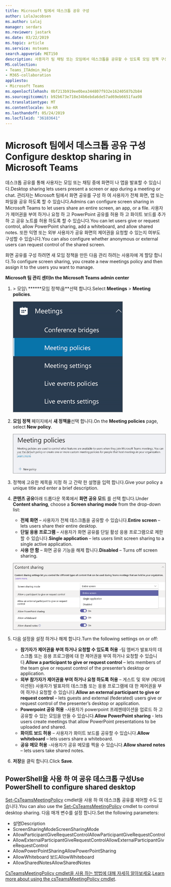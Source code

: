 ```yaml
---
title: Microsoft 팀에서 데스크톱 공유 구성
author: LolaJacobsen
ms.author: Lolaj
manager: serdars
ms.reviewer: jastark
ms.date: 03/22/2019
ms.topic: article
ms.service: msteams
search.appverid: MET150
description: 사용자가 팀 채팅 또는 모임에서 데스크톱을 공유할 수 있도록 모임 정책 구성
MS.collection:
- Teams_ITAdmin_Help
- M365-collaboration
appliesto:
- Microsoft Teams
ms.openlocfilehash: 0bf213b919ee0bea344807f932e16240587b2b84
ms.sourcegitcommit: b92b673e718e34b6ebda6de57ad69eb6651faa98
ms.translationtype: MT
ms.contentlocale: ko-KR
ms.lasthandoff: 05/24/2019
ms.locfileid: "36183641"
---
```

<a name="configure-desktop-sharing-in-microsoft-teams"></a><span data-ttu-id="437a7-103">Microsoft 팀에서 데스크톱 공유 구성</span><span class="sxs-lookup"><span data-stu-id="437a7-103">Configure desktop sharing in Microsoft Teams</span></span>
============================================

<span data-ttu-id="437a7-104">데스크톱 공유를 통해 사용자는 모임 또는 채팅 중에 화면이 나 앱을 발표할 수 있습니다.</span><span class="sxs-lookup"><span data-stu-id="437a7-104">Desktop sharing lets users present a screen or app during a meeting or chat.</span></span> <span data-ttu-id="437a7-105">관리자는 Microsoft 팀에서 화면 공유를 구성 하 여 사용자가 전체 화면, 앱 또는 파일을 공유 하도록 할 수 있습니다.</span><span class="sxs-lookup"><span data-stu-id="437a7-105">Admins can configure screen sharing in Microsoft Teams to let users share an entire screen, an app, or a file.</span></span> <span data-ttu-id="437a7-106">사용자가 제어권을 부여 하거나 요청 하 고 PowerPoint 공유를 허용 하 고 화이트 보드를 추가 하 고 공유 노트를 허용 하도록 할 수 있습니다.</span><span class="sxs-lookup"><span data-stu-id="437a7-106">You can let users give or request control, allow PowerPoint sharing, add a whiteboard, and allow shared notes.</span></span> <span data-ttu-id="437a7-107">또한 익명 또는 외부 사용자가 공유 화면의 제어권을 요청할 수 있는지 여부도 구성할 수 있습니다.</span><span class="sxs-lookup"><span data-stu-id="437a7-107">You can also configure whether anonymous or external users can request control of the shared screen.</span></span>

<span data-ttu-id="437a7-108">화면 공유를 구성 하려면 새 모임 정책을 만든 다음 관리 하려는 사용자에 게 할당 합니다.</span><span class="sxs-lookup"><span data-stu-id="437a7-108">To configure screen sharing, you create a new meetings policy and then assign it to the users you want to manage.</span></span>

<span data-ttu-id="437a7-109">**Microsoft 팀 관리 센터**</span><span class="sxs-lookup"><span data-stu-id="437a7-109">**In the Microsoft Teams admin center**</span></span>

1. <span data-ttu-id="437a7-110"> > 모임\ \*\*\*\*\**모임 정책\을\**선택 합니다.</span><span class="sxs-lookup"><span data-stu-id="437a7-110">Select **Meetings** > **Meeting policies**.</span></span>

    ![모임 정책을 선택한 것을 보여 주는 스크린샷](media/configure-desktop-sharing-image1.png)

2. <span data-ttu-id="437a7-112">**모임 정책** 페이지에서 **새 정책을**선택 합니다.</span><span class="sxs-lookup"><span data-stu-id="437a7-112">On the **Meeting policies** page, select **New policy**.</span></span>

    ![모임 정책 메시지를 보여 주는 스크린샷](media/configure-desktop-sharing-image2.png)

3. <span data-ttu-id="437a7-114">정책에 고유한 제목을 지정 하 고 간략 한 설명을 입력 합니다.</span><span class="sxs-lookup"><span data-stu-id="437a7-114">Give your policy a unique title and enter a brief description.</span></span>

4. <span data-ttu-id="437a7-115">**콘텐츠 공유**아래 드롭다운 목록에서 **화면 공유 모드** 를 선택 합니다.</span><span class="sxs-lookup"><span data-stu-id="437a7-115">Under **Content sharing**, choose a **Screen sharing mode** from the drop-down list:</span></span>

   - <span data-ttu-id="437a7-116">**전체 화면** – 사용자가 전체 데스크톱을 공유할 수 있습니다.</span><span class="sxs-lookup"><span data-stu-id="437a7-116">**Entire screen** – lets users share their entire desktop.</span></span>
   - <span data-ttu-id="437a7-117">**단일 응용 프로그램** – 사용자가 화면 공유를 단일 활성 응용 프로그램으로 제한할 수 있습니다.</span><span class="sxs-lookup"><span data-stu-id="437a7-117">**Single application** – lets users limit screen sharing to a single active application.</span></span>
   - <span data-ttu-id="437a7-118">**사용 안 함** – 화면 공유 기능을 해제 합니다.</span><span class="sxs-lookup"><span data-stu-id="437a7-118">**Disabled** – Turns off screen sharing.</span></span>

    ![공유 모드 옵션을 보여 주는 스크린샷](media/configure-desktop-sharing-image3.png)

5. <span data-ttu-id="437a7-120">다음 설정을 설정 하거나 해제 합니다.</span><span class="sxs-lookup"><span data-stu-id="437a7-120">Turn the following settings on or off:</span></span>

    - <span data-ttu-id="437a7-121">**참가자가 제어권을 부여 하거나 요청할 수 있도록 허용** -팀 멤버가 발표자의 데스크톱 또는 응용 프로그램에 대 한 제어권을 부여 하거나 요청할 수 있습니다.</span><span class="sxs-lookup"><span data-stu-id="437a7-121">**Allow a participant to give or request control** – lets members of the team give or request control of the presenter’s desktop or application.</span></span>
    - <span data-ttu-id="437a7-122">**외부 참가자가 제어권을 부여 하거나 요청 하도록 허용** – 게스트 및 외부 (페더레이션된) 사용자가 발표자의 데스크톱 또는 응용 프로그램에 대 한 제어권을 부여 하거나 요청할 수 있습니다.</span><span class="sxs-lookup"><span data-stu-id="437a7-122">**Allow an external participant to give or request control** – lets guests and external (federated) users give or request control of the presenter’s desktop or application.</span></span>
    - <span data-ttu-id="437a7-123">**Powerpoint 공유 허용** -사용자가 powerpoint 프레젠테이션을 업로드 하 고 공유할 수 있는 모임을 만들 수 있습니다.</span><span class="sxs-lookup"><span data-stu-id="437a7-123">**Allow PowerPoint sharing** - lets users create meetings that allow PowerPoint presentations to be uploaded and shared.</span></span>
    - <span data-ttu-id="437a7-124">**화이트 보드 허용** – 사용자가 화이트 보드를 공유할 수 있습니다.</span><span class="sxs-lookup"><span data-stu-id="437a7-124">**Allow whiteboard** – lets users share a whiteboard.</span></span>
    - <span data-ttu-id="437a7-125">**공유 메모 허용** -사용자가 공유 메모를 찍을 수 있습니다.</span><span class="sxs-lookup"><span data-stu-id="437a7-125">**Allow shared notes** – lets users take shared notes.</span></span>

6. <span data-ttu-id="437a7-126">**저장**을 클릭 합니다.</span><span class="sxs-lookup"><span data-stu-id="437a7-126">Click **Save**.</span></span>

## <a name="use-powershell-to-configure-shared-desktop"></a><span data-ttu-id="437a7-127">PowerShell을 사용 하 여 공유 데스크톱 구성</span><span class="sxs-lookup"><span data-stu-id="437a7-127">Use PowerShell to configure shared desktop</span></span>

<span data-ttu-id="437a7-128">[Set-CsTeamsMeetingPolicy](https://docs.microsoft.com/en-us/powershell/module/skype/set-csteamsmeetingpolicy?view=skype-ps) cmdlet을 사용 하 여 데스크톱 공유를 제어할 수도 있습니다.</span><span class="sxs-lookup"><span data-stu-id="437a7-128">You can also use the [Set-CsTeamsMeetingPolicy](https://docs.microsoft.com/en-us/powershell/module/skype/set-csteamsmeetingpolicy?view=skype-ps) cmdlet to control desktop sharing.</span></span> <span data-ttu-id="437a7-129">다음 매개 변수를 설정 합니다.</span><span class="sxs-lookup"><span data-stu-id="437a7-129">Set the following parameters:</span></span>

- <span data-ttu-id="437a7-130">설명</span><span class="sxs-lookup"><span data-stu-id="437a7-130">Description</span></span>
- <span data-ttu-id="437a7-131">ScreenSharingMode</span><span class="sxs-lookup"><span data-stu-id="437a7-131">ScreenSharingMode</span></span>
- <span data-ttu-id="437a7-132">AllowParticipantGiveRequestControl</span><span class="sxs-lookup"><span data-stu-id="437a7-132">AllowParticipantGiveRequestControl</span></span>
- <span data-ttu-id="437a7-133">AllowExternalParticipantGiveRequestControl</span><span class="sxs-lookup"><span data-stu-id="437a7-133">AllowExternalParticipantGiveRequestControl</span></span>
- <span data-ttu-id="437a7-134">AllowPowerPointSharing</span><span class="sxs-lookup"><span data-stu-id="437a7-134">AllowPowerPointSharing</span></span>
- <span data-ttu-id="437a7-135">AllowWhiteboard 보드</span><span class="sxs-lookup"><span data-stu-id="437a7-135">AllowWhiteboard</span></span>
- <span data-ttu-id="437a7-136">AllowSharedNotes</span><span class="sxs-lookup"><span data-stu-id="437a7-136">AllowSharedNotes</span></span>

<span data-ttu-id="437a7-137">[CsTeamsMeetingPolicy cmdlet을 사용 하는 방법에 대해 자세히 알아보세요](https://docs.microsoft.com/en-us/powershell/module/skype/set-csteamsmeetingpolicy?view=skype-ps).</span><span class="sxs-lookup"><span data-stu-id="437a7-137">[Learn more about using the csTeamsMeetingPolicy cmdlet](https://docs.microsoft.com/en-us/powershell/module/skype/set-csteamsmeetingpolicy?view=skype-ps).</span></span>

